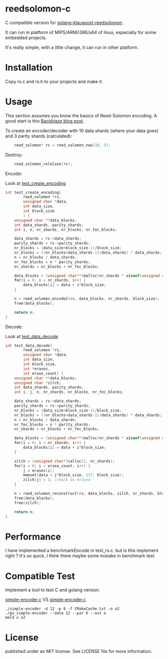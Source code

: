 # reedsolomon-c
C compatible version for [golang-klauspost-reedsolomon](https://github.com/klauspost/reedsolomon).

It can run in platform of MIPS/ARM/i386/x64 of linux, especially for some embedded projects.

It's really simple, with a little change, it can run in other platform.

# Installation
Copy rs.c and rs.h to your projects and make it.

# Usage

This section assumes you know the basics of Reed-Solomon encoding. A good start is this [Backblaze blog post](https://www.backblaze.com/blog/reed-solomon/).

To create an encoder/decoder with 10 data shards (where your data goes) and 3 parity shards (calculated):
```C
    reed_solomon* rs = reed_solomon_new(10, 3);
```

Destroy:
```C
    reed_solomon_relelase(rs);
```

Encode:

Look at [test_create_encoding](https://github.com/jannson/reedsolomon-c/blob/master/test_rs.c#L163)

```C
int test_create_encoding(
        reed_solomon *rs,
        unsigned char *data,
        int data_size,
        int block_size
        ) {
    unsigned char **data_blocks;
    int data_shards, parity_shards;
    int i, n, nr_shards, nr_blocks, nr_fec_blocks;

    data_shards = rs->data_shards;
    parity_shards = rs->parity_shards;
    nr_blocks = (data_size+block_size-1)/block_size;
    nr_blocks = ((nr_blocks+data_shards-1)/data_shards) * data_shards;
    n = nr_blocks / data_shards;
    nr_fec_blocks = n * parity_shards;
    nr_shards = nr_blocks + nr_fec_blocks;

    data_blocks = (unsigned char**)malloc(nr_shards * sizeof(unsigned char*));
    for(i = 0; i < nr_shards; i++) {
        data_blocks[i] = data + i*block_size;
    }

    n = reed_solomon_encode2(rs, data_blocks, nr_shards, block_size);
    free(data_blocks);

    return n;
}
```

Decode:

Look at [test_data_decode](https://github.com/jannson/reedsolomon-c/blob/master/test_rs.c#L192)

```C
int test_data_decode(
        reed_solomon *rs,
        unsigned char *data,
        int data_size,
        int block_size,
        int *erases,
        int erase_count) {
    unsigned char **data_blocks;
    unsigned char *zilch;
    int data_shards, parity_shards;
    int i, j, n, nr_shards, nr_blocks, nr_fec_blocks;

    data_shards = rs->data_shards;
    parity_shards = rs->parity_shards;
    nr_blocks = (data_size+block_size-1)/block_size;
    nr_blocks = ((nr_blocks+data_shards-1)/data_shards) * data_shards;
    n = nr_blocks / data_shards;
    nr_fec_blocks = n * parity_shards;
    nr_shards = nr_blocks + nr_fec_blocks;

    data_blocks = (unsigned char**)malloc(nr_shards * sizeof(unsigned char*));
    for(i = 0; i < nr_shards; i++) {
        data_blocks[i] = data + i*block_size;
    }

    zilch = (unsigned char*)calloc(1, nr_shards);
    for(i = 0; i < erase_count; i++) {
        j = erases[i];
        memset(data + j*block_size, 137, block_size);
        zilch[j] = 1; //mark as erased
    }

    n = reed_solomon_reconstruct(rs, data_blocks, zilch, nr_shards, block_size);
    free(data_blocks);
    free(zilch);

    return n;
}
```

# Performance

I have implemented a benchmarkEncode in test_rs.c. but is this implement right ? it's so quick, I think there maybe some mistake in benchmark test.

# Compatible Test

Implement a tool to test C and golang version.

[simple-encoder.c](https://github.com/jannson/reedsolomon-c/raw/master/examples/fec_test.c) VS [simple-encoder.c](https://github.com/klauspost/reedsolomon/raw/master/examples/simple-encoder.go)

```
./simple-encoder -d 12 -p 6 -f CMakeCache.txt -o o2
./go_simple-encoder --data 12 --par 6 --out o
meld o o2
```

# License

published under an MIT license. See LICENSE file for more information.

